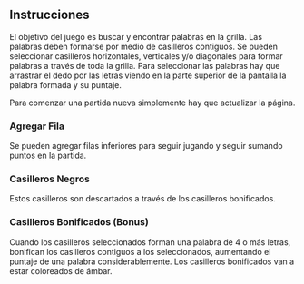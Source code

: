## Instrucciones

El objetivo del juego es buscar y encontrar palabras en la grilla.
Las palabras deben formarse por medio de casilleros contiguos. 
Se pueden seleccionar casilleros horizontales, verticales y/o diagonales para formar palabras a través de toda la grilla.
Para seleccionar las palabras hay que arrastrar el dedo por las letras viendo en la parte superior de la pantalla la palabra formada y su puntaje.

Para comenzar una partida nueva simplemente hay que actualizar la página.

### Agregar Fila

Se pueden agregar filas inferiores para seguir jugando y seguir sumando puntos en la partida.

### Casilleros Negros
Estos casilleros son descartados a través de los casilleros bonificados.

### Casilleros Bonificados (Bonus)
Cuando los casilleros seleccionados forman una palabra de 4 o más letras, bonifican los casilleros contiguos a los seleccionados, aumentando el puntaje de una palabra considerablemente.
Los casilleros bonificados van a estar coloreados de ámbar.
